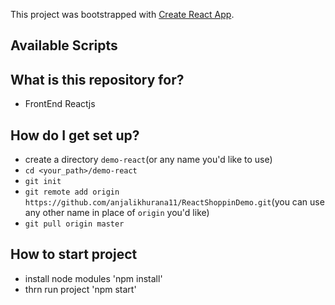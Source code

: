 This project was bootstrapped with [Create React App](https://github.com/facebook/create-react-app).

## Available Scripts

## What is this repository for? ##

* FrontEnd Reactjs

## How do I get set up? ##
  * create a directory `demo-react`(or any name you'd like to use)
  * `cd <your_path>/demo-react`
  * `git init`
  * `git remote add origin https://github.com/anjalikhurana11/ReactShoppinDemo.git`(you can use any other name in place of `origin` you'd like) 
  * `git pull origin master`

## How to start project ##
  * install node modules 'npm install'
  * thrn run project 'npm start'
